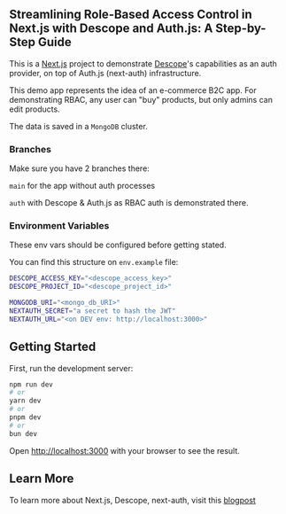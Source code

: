 ## Streamlining Role-Based Access Control in Next.js with Descope and Auth.js: A Step-by-Step Guide

This is a [Next.js](https://nextjs.org/) project to demonstrate [Descope](https://www.descope.com/)'s capabilities as an auth provider, on top of Auth.js (next-auth) infrastructure.

This demo app represents the idea of an e-commerce B2C app. For demonstrating RBAC, any user can "buy" products, but only admins can edit products.

The data is saved in a `MongoDB` cluster.

### Branches

Make sure you have 2 branches there:

`main` for the app without auth processes

`auth` with Descope & Auth.js as RBAC auth is demonstrated there.

### Environment Variables

These env vars should be configured before getting stated.

You can find this structure on `env.example` file:

```bash
DESCOPE_ACCESS_KEY="<descope_access_key>"
DESCOPE_PROJECT_ID="<descope_project_id>"

MONGODB_URI="<mongo_db_URI>"
NEXTAUTH_SECRET="a secret to hash the JWT"
NEXTAUTH_URL="<on DEV env: http://localhost:3000>"
```

## Getting Started

First, run the development server:

```bash
npm run dev
# or
yarn dev
# or
pnpm dev
# or
bun dev
```

Open [http://localhost:3000](http://localhost:3000) with your browser to see the result.

## Learn More

To learn more about Next.js, Descope, next-auth, visit this [blogpost]([https://talmosko.hashnode.dev/preview/656d6cbcbe1891a538ca5e18](https://dev.to/tmosko/streamlining-role-based-access-control-in-nextjs-with-descope-and-authjs-a-step-by-step-guide-hf5)https://dev.to/tmosko/streamlining-role-based-access-control-in-nextjs-with-descope-and-authjs-a-step-by-step-guide-hf5)
